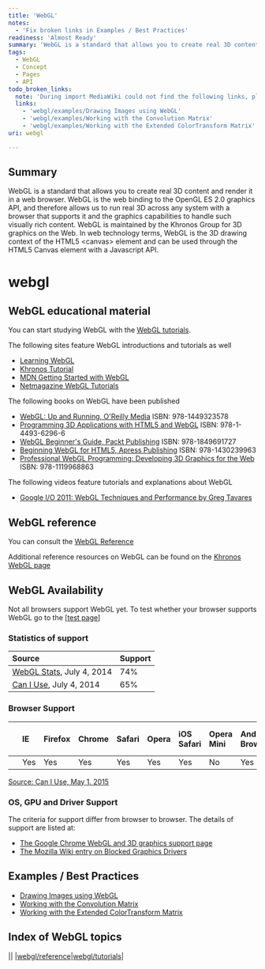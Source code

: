 ```yaml
---
title: 'WebGL'
notes:
  - 'Fix broken links in Examples / Best Practices'
readiness: 'Almost Ready'
summary: 'WebGL is a standard that allows you to create real 3D content and render it in a web browser. WebGL is the web binding to the OpenGL ES 2.0 graphics API, and therefore allows us to run real 3D across any system with a browser that supports it and the graphics capabilities to handle such visually rich content. WebGL is maintained by the Khronos Group for 3D graphics on the Web.  In web technology terms, WebGL is the 3D drawing context of the HTML5 &lt;canvas&gt; element and can be used through the HTML5 Canvas element with a Javascript API.'
tags:
  - WebGL
  - Concept
  - Pages
  - API
todo_broken_links:
  note: 'During import MediaWiki could not find the following links, please fix and adjust this list.'
  links:
    - 'webgl/examples/Drawing Images using WebGL'
    - 'webgl/examples/Working with the Convolution Matrix'
    - 'webgl/examples/Working with the Extended ColorTransform Matrix'
uri: webgl

---
```

## Summary

WebGL is a standard that allows you to create real 3D content and render it in a web browser. WebGL is the web binding to the OpenGL ES 2.0 graphics API, and therefore allows us to run real 3D across any system with a browser that supports it and the graphics capabilities to handle such visually rich content. WebGL is maintained by the Khronos Group for 3D graphics on the Web. In web technology terms, WebGL is the 3D drawing context of the HTML5 &lt;canvas&gt; element and can be used through the HTML5 Canvas element with a Javascript API.

# webgl

## WebGL educational material

You can start studying WebGL with the [WebGL tutorials](/webgl/tutorials).

The following sites feature WebGL introductions and tutorials as well

-   [Learning WebGL](http://learningwebgl.com/blog/?page_id=1217)
-   [Khronos Tutorial](http://www.khronos.org/webgl/wiki/Tutorial)
-   [MDN Getting Started with WebGL](https://developer.mozilla.org/en-US/docs/WebGL/Getting_started_with_WebGL)
-   [Netmagazine WebGL Tutorials](http://www.netmagazine.com/tag/webgl?ct=tutorial)

The following books on WebGL have been published

-   [WebGL: Up and Running, O'Reilly Media](http://shop.oreilly.com/product/0636920024729.do) ISBN: 978-1449323578
-   [Programming 3D Applications with HTML5 and WebGL](http://shop.oreilly.com/product/0636920029205.do) ISBN: 978-1-4493-6296-6
-   [WebGL Beginner's Guide, Packt Publishing](http://www.packtpub.com/webgl-javascript-beginners-guide/book) ISBN: 978-1849691727
-   [Beginning WebGL for HTML5, Apress Publishing](http://www.apress.com/9781430239963) ISBN: 978-1430239963
-   [Professional WebGL Programming: Developing 3D Graphics for the Web](http://www.wrox.com/WileyCDA/WroxTitle/Professional-WebGL-Programming-Developing-3D-Graphics-for-the-Web.productCd-1119968860.html) ISBN: 978-1119968863

The following videos feature tutorials and explanations about WebGL

-   [Google I/O 2011: WebGL Techniques and Performance by Greg Tavares](http://www.youtube.com/watch?v=rfQ8rKGTVlg)

## WebGL reference

You can consult the [WebGL Reference](/webgl/reference)

Additional reference resources on WebGL can be found on the [Khronos WebGL page](http://www.khronos.org/webgl/)

## WebGL Availability

Not all browsers support WebGL yet. To test whether your browser supports WebGL go to the [[test page](http://get.webgl.org/%7CWebGL)]

### Statistics of support

|Source|Support|
|:-----|:------|
|[WebGL Stats](http://webglstats.com), July 4, 2014|74%|
|[Can I Use](http://caniuse.com/#feat=webgl), July 4, 2014|65%|

### Browser Support

| |IE|Firefox|Chrome|Safari|Opera|iOS Safari|Opera Mini|Android Browser|Chrome for Android|
|:--|:--|:------|:-----|:-----|:----|:---------|:---------|:--------------|:-----------------|
| |Yes|Yes|Yes|Yes|Yes|Yes|No|Yes|Yes|

[Source: Can I Use, May 1. 2015](http://caniuse.com/#feat=webgl)

### OS, GPU and Driver Support

The criteria for support differ from browser to browser. The details of support are listed at:

-   [The Google Chrome WebGL and 3D graphics support page](http://support.google.com/chrome/bin/answer.py?hl=en&answer=1220892)
-   [The Mozilla Wiki entry on Blocked Graphics Drivers](https://wiki.mozilla.org/Blocklisting/Blocked_Graphics_Drivers)

## Examples / Best Practices

-   [Drawing Images using WebGL](/w/index.php?title=webgl/examples/Drawing_Images_using_WebGL&action=edit&redlink=1)
-   [Working with the Convolution Matrix](/w/index.php?title=webgl/examples/Working_with_the_Convolution_Matrix&action=edit&redlink=1)
-   [Working with the Extended ColorTransform Matrix](/w/index.php?title=webgl/examples/Working_with_the_Extended_ColorTransform_Matrix&action=edit&redlink=1)

## Index of WebGL topics

||
|[webgl/reference](/webgl/reference)|[webgl/tutorials](/webgl/tutorials)|

